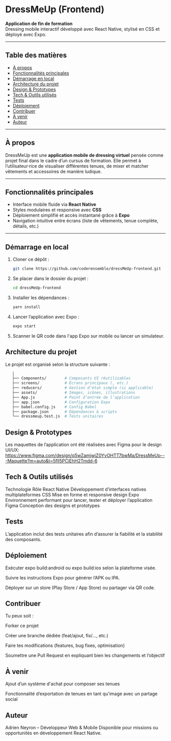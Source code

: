 # DressMeUp (Frontend)

**Application de fin de formation**  
Dressing mobile interactif développé avec React Native, stylisé en CSS et déployé avec Expo.

---

##  Table des matières

- [À propos](#à-propos)  
- [Fonctionnalités principales](#fonctionnalités-principales)  
- [Démarrage en local](#démarrage-en-local)  
- [Architecture du projet](#architecture-du-projet)  
- [Design & Prototypes](#design--prototypes)  
- [Tech & Outils utilisés](#tech--outils-utilisés)  
- [Tests](#tests)  
- [Déploiement](#déploiement)  
- [Contribuer](#contribuer)  
- [À venir](#à-venir)  
- [Auteur](#auteur)

---

##  À propos

DressMeUp est une **application mobile de dressing virtuel** pensée comme projet final dans le cadre d’un cursus de formation. Elle permet à l’utilisateur·rice de visualiser différentes tenues, de mixer et matcher vêtements et accessoires de manière ludique.

---

##  Fonctionnalités principales

- Interface mobile fluide via **React Native**  
- Styles modulaires et responsive avec **CSS**  
- Déploiement simplifié et accès instantané grâce à **Expo**  
- Navigation intuitive entre écrans (liste de vêtements, tenue complète, détails, etc.)

---

##  Démarrage en local

1. Cloner ce dépôt :  
   ```bash
   git clone https://github.com/coderensemble/dressMeUp-frontend.git
2. Se placer dans le dossier du projet :
   ```bash
   cd dressMeUp-frontend
3. Installer les dépendances :
   ```bash
   yarn install
4. Lancer l’application avec Expo :
   ```bash
   expo start
5. Scanner le QR code dans l'app Expo sur mobile ou lancer un simulateur.

##  Architecture du projet

Le projet est organisé selon la structure suivante :
```bash
   │
   ├── Components/        # Composants UI réutilisables
   ├── screens/           # Écrans principaux (, etc.)
   ├── reducers/          # Gestion d’état simple (si applicable)
   ├── assets/            # Images, icônes, illustrations
   ├── App.js             # Point d’entrée de l’application
   ├── app.json           # Configuration Expo
   ├── babel.config.js    # Config Babel
   ├── package.json       # Dépendances & scripts
   └── dressmeup.test.js  # Tests unitaires
```

##  Design & Prototypes

Les maquettes de l’application ont été réalisées avec Figma pour le design UI/UX:
https://www.figma.com/design/q5wZamjwiZ0YvOHTT7bwMa/DressMeUp---Maquette?m=auto&t=5fll5PCiEhH2Tmdd-6

##  Tech & Outils utilisés

Technologie	Rôle
React Native	Développement d’interfaces natives multiplateformes
CSS	Mise en forme et responsive design
Expo	Environnement performant pour lancer, tester et déployer l’application
Figma	Conception des designs et prototypes

##  Tests

L’application inclut des tests unitaires afin d’assurer la fiabilité et la stabilité des composants.

##  Déploiement

Exécuter expo build:android ou expo build:ios selon la plateforme visée.

Suivre les instructions Expo pour générer l’APK ou IPA.

Déployer sur un store (Play Store / App Store) ou partager via QR code.

##  Contribuer

Tu peux soit :

Forker ce projet

Créer une branche dédiée (feat/ajout, fix/…, etc.)

Faire tes modifications (features, bug fixes, optimisation)

Soumettre une Pull Request en expliquant bien les changements et l’objectif

##  À venir

Ajout d’un système d'achat pour composer ses tenues

Fonctionnalité d’exportation de tenues en tant qu'image avec un partage social

##  Auteur

Adrien Neyron – Développeur Web & Mobile
Disponible pour missions ou opportunités en développement React Native.

